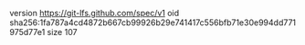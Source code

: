 version https://git-lfs.github.com/spec/v1
oid sha256:1fa787a4cd4872b667cb99926b29e741417c556bfb71e30e994dd771975d77e1
size 107
